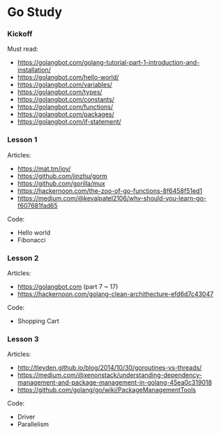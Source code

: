 # Go Study

### Kickoff

Must read:
- https://golangbot.com/golang-tutorial-part-1-introduction-and-installation/
- https://golangbot.com/hello-world/
- https://golangbot.com/variables/
- https://golangbot.com/types/
- https://golangbot.com/constants/
- https://golangbot.com/functions/
- https://golangbot.com/packages/
- https://golangbot.com/if-statement/

### Lesson 1

Articles:
- https://mat.tm/joy/
- https://github.com/jinzhu/gorm
- https://github.com/gorilla/mux
- https://hackernoon.com/the-zoo-of-go-functions-8f6458f51ed1
- https://medium.com/@kevalpatel2106/why-should-you-learn-go-f607681fad65

Code:
- Hello world
- Fibonacci

### Lesson 2

Articles:
- https://golangbot.com (part 7 ~ 17)
- https://hackernoon.com/golang-clean-archithecture-efd6d7c43047

Code:
- Shopping Cart


### Lesson 3

Articles:
- http://tleyden.github.io/blog/2014/10/30/goroutines-vs-threads/
- https://medium.com/@xenonstack/understanding-dependency-management-and-package-management-in-golang-45ea0c319018
- https://github.com/golang/go/wiki/PackageManagementTools

Code:
- Driver
- Parallelism

